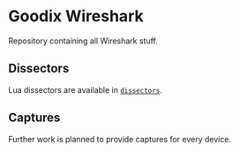 # Goodix Wireshark

Repository containing all Wireshark stuff.

## Dissectors

Lua dissectors are available in [`dissectors`](dissectors).

## Captures

Further work is planned to provide captures for every device.
